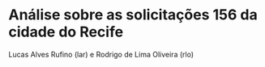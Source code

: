 # Análise sobre as solicitações 156 da cidade do Recife
Lucas Alves Rufino (lar) e Rodrigo de Lima Oliveira (rlo)
